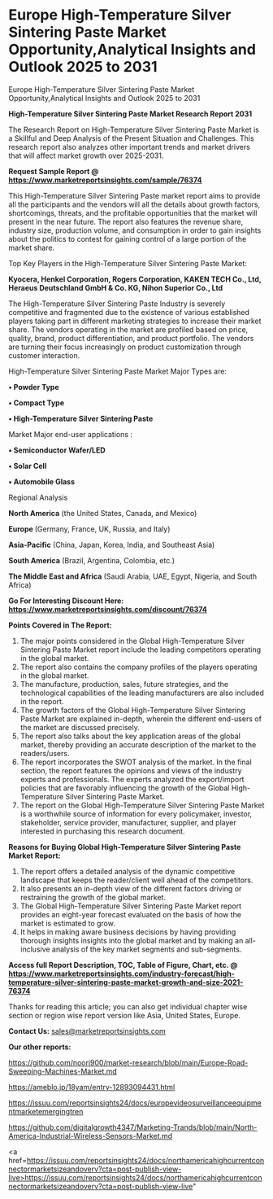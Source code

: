 # Europe High-Temperature Silver Sintering Paste Market Opportunity,Analytical Insights and Outlook 2025 to 2031
 Europe High-Temperature Silver Sintering Paste Market Opportunity,Analytical Insights and Outlook 2025 to 2031

<strong>High-Temperature Silver Sintering Paste Market Research Report 2031</strong>

The Research Report on High-Temperature Silver Sintering Paste Market is a Skillful and Deep Analysis of the Present Situation and Challenges. This research report also analyzes other important trends and market drivers that will affect market growth over 2025-2031.

<strong>Request Sample Report @ <a href=https://www.marketreportsinsights.com/sample/76374>https://www.marketreportsinsights.com/sample/76374</a></strong>

This High-Temperature Silver Sintering Paste market report aims to provide all the participants and the vendors will all the details about growth factors, shortcomings, threats, and the profitable opportunities that the market will present in the near future. The report also features the revenue share, industry size, production volume, and consumption in order to gain insights about the politics to contest for gaining control of a large portion of the market share.

Top Key Players in the High-Temperature Silver Sintering Paste Market:

<strong>Kyocera, Henkel Corporation, Rogers Corporation, KAKEN TECH Co., Ltd, Heraeus Deutschland GmbH & Co. KG, Nihon Superior Co., Ltd</strong>

The High-Temperature Silver Sintering Paste Industry is severely competitive and fragmented due to the existence of various established players taking part in different marketing strategies to increase their market share. The vendors operating in the market are profiled based on price, quality, brand, product differentiation, and product portfolio. The vendors are turning their focus increasingly on product customization through customer interaction.

High-Temperature Silver Sintering Paste Market Major Types are:

<strong>• Powder Type

• Compact Type

• High-Temperature Silver Sintering Paste</strong>

Market Major end-user applications :

<strong>• Semiconductor Wafer/LED

• Solar Cell

• Automobile Glass</strong>

Regional Analysis

</u><strong><b>North America</b></strong> (the United States, Canada, and Mexico)

<strong><b>Europe </b></strong>(Germany, France, UK, Russia, and Italy)

<strong><b>Asia-Pacific</b></strong> (China, Japan, Korea, India, and Southeast Asia)

<strong><b>South America</b></strong> (Brazil, Argentina, Colombia, etc.)

<strong><b>The Middle East and Africa</b></strong> (Saudi Arabia, UAE, Egypt, Nigeria, and South Africa)

<strong>Go For Interesting Discount Here: <a href=https://www.marketreportsinsights.com/discount/76374>https://www.marketreportsinsights.com/discount/76374</a></strong>

<strong>Points Covered in The Report:</strong>
<ol>
  <li>The major points considered in the Global High-Temperature Silver Sintering Paste Market report include the leading competitors operating in the global market.</li>
  <li>The report also contains the company profiles of the players operating in the global market.</li>
  <li>The manufacture, production, sales, future strategies, and the technological capabilities of the leading manufacturers are also included in the report.</li>
  <li>The growth factors of the Global High-Temperature Silver Sintering Paste Market are explained in-depth, wherein the different end-users of the market are discussed precisely.</li>
  <li>The report also talks about the key application areas of the global market, thereby providing an accurate description of the market to the readers/users.</li>
  <li>The report incorporates the SWOT analysis of the market. In the final section, the report features the opinions and views of the industry experts and professionals. The experts analyzed the export/import policies that are favorably influencing the growth of the Global High-Temperature Silver Sintering Paste Market.</li>
  <li>The report on the Global High-Temperature Silver Sintering Paste Market is a worthwhile source of information for every policymaker, investor, stakeholder, service provider, manufacturer, supplier, and player interested in purchasing this research document.</li>
</ol>
<strong>Reasons for Buying Global High-Temperature Silver Sintering Paste Market Report:</strong>

<ol>
  <li>The report offers a detailed analysis of the dynamic competitive landscape that keeps the reader/client well ahead of the competitors.</li>
  <li>It also presents an in-depth view of the different factors driving or restraining the growth of the global market.</li>
  <li>The Global High-Temperature Silver Sintering Paste Market report provides an eight-year forecast evaluated on the basis of how the market is estimated to grow.</li>
  <li>It helps in making aware business decisions by having providing thorough insights insights into the global market and by making an all-inclusive analysis of the key market segments and sub-segments.</li>
</ol>
<strong>Access full Report Description, TOC, Table of Figure, Chart, etc. @ <a href=https://www.marketreportsinsights.com/industry-forecast/high-temperature-silver-sintering-paste-market-growth-and-size-2021-76374>https://www.marketreportsinsights.com/industry-forecast/high-temperature-silver-sintering-paste-market-growth-and-size-2021-76374</a></strong>


Thanks for reading this article; you can also get individual chapter wise section or region wise report version like Asia, United States, Europe.

<strong>Contact Us:</strong>
sales@marketreportsinsights.com

<strong>Our other reports:</strong>

<a href=https://github.com/noori900/market-research/blob/main/Europe-Road-Sweeping-Machines-Market.md>https://github.com/noori900/market-research/blob/main/Europe-Road-Sweeping-Machines-Market.md</a>

<a href=https://ameblo.jp/18yam/entry-12893094431.html>https://ameblo.jp/18yam/entry-12893094431.html</a>

<a href=https://issuu.com/reportsinsights24/docs/europevideosurveillanceequipmentmarketemergingtren>https://issuu.com/reportsinsights24/docs/europevideosurveillanceequipmentmarketemergingtren</a>

<a href=https://github.com/digitalgrowth4347/Marketing-Trands/blob/main/North-America-Industrial-Wireless-Sensors-Market.md>https://github.com/digitalgrowth4347/Marketing-Trands/blob/main/North-America-Industrial-Wireless-Sensors-Market.md</a>

<a href=https://issuu.com/reportsinsights24/docs/northamericahighcurrentconnectormarketsizeandoverv?cta=post-publish-view-live>https://issuu.com/reportsinsights24/docs/northamericahighcurrentconnectormarketsizeandoverv?cta=post-publish-view-live</a>"
